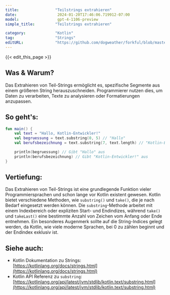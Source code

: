 ```yaml
---
title:                "Teilstrings extrahieren"
date:                  2024-01-20T17:46:06.719912-07:00
model:                 gpt-4-1106-preview
simple_title:         "Teilstrings extrahieren"

category:             "Kotlin"
tag:                  "Strings"
editURL:              "https://github.com/dogweather/forkful/blob/master/content/de/kotlin/extracting-substrings.md"
---
```


{{< edit_this_page >}}

## Was & Warum?
Das Extrahieren von Teil-Strings ermöglicht es, spezifische Segmente aus einem größeren String herauszuschneiden. Programmierer nutzen dies, um Daten zu verarbeiten, Texte zu analysieren oder Formatierungen anzupassen.

## So geht's:
```kotlin
fun main() {
    val text = "Hallo, Kotlin-Entwickler!"
    val begruessung = text.substring(0, 5) // "Hallo"
    val berufsbezeichnung = text.substring(7, text.length) // "Kotlin-Entwickler!"

    println(begruessung) // Gibt "Hallo" aus
    println(berufsbezeichnung) // Gibt "Kotlin-Entwickler!" aus
}
```

## Vertiefung:
Das Extrahieren von Teil-Strings ist eine grundlegende Funktion vieler Programmiersprachen und schon lange vor Kotlin existent gewesen. Kotlin bietet verschiedene Methoden, wie `substring()` und `take()`, die je nach Bedarf eingesetzt werden können. Die `substring`-Methode arbeitet mit einem Indexbereich oder expliziten Start- und Endindizes, während `take()` und `takeLast()` eine bestimmte Anzahl von Zeichen vom Anfang oder Ende entnehmen. Ein besonderes Augenmerk sollte auf die String-Indices gelegt werden, da Kotlin, wie viele moderne Sprachen, bei 0 zu zählen beginnt und der Endindex exklusiv ist.

## Siehe auch:
- Kotlin Dokumentation zu Strings: [https://kotlinlang.org/docs/strings.html](https://kotlinlang.org/docs/strings.html)
- Kotlin API Referenz zu `substring`: [https://kotlinlang.org/api/latest/jvm/stdlib/kotlin.text/substring.html](https://kotlinlang.org/api/latest/jvm/stdlib/kotlin.text/substring.html)

